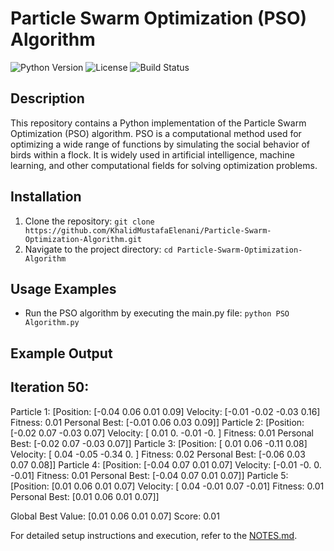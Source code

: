 # Particle Swarm Optimization (PSO) Algorithm
![Python Version](https://img.shields.io/badge/python-3.7%2B-blue)
![License](https://img.shields.io/badge/license-MIT-green)
![Build Status](https://img.shields.io/badge/build-passing-brightgreen)

## Description
This repository contains a Python implementation of the Particle Swarm Optimization (PSO) algorithm. PSO is a computational method used for optimizing a wide range of functions by simulating the social behavior of birds within a flock. It is widely used in artificial intelligence, machine learning, and other computational fields for solving optimization problems.

## Installation
1. Clone the repository: `git clone https://github.com/KhalidMustafaElenani/Particle-Swarm-Optimization-Algorithm.git`
2. Navigate to the project directory: `cd Particle-Swarm-Optimization-Algorithm`

## Usage Examples
  - Run the PSO algorithm by executing the main.py file: `python PSO Algorithm.py`

## Example Output
Iteration 50:
---------------
Particle 1: [Position: [-0.04  0.06  0.01  0.09]	 Velocity: [-0.01 -0.02 -0.03  0.16]	 Fitness: 0.01		 Personal Best: [-0.01  0.06  0.03  0.09]]
Particle 2: [Position: [-0.02  0.07 -0.03  0.07]	 Velocity: [ 0.01  0.   -0.01 -0.  ]	 Fitness: 0.01		 Personal Best: [-0.02  0.07 -0.03  0.07]]
Particle 3: [Position: [ 0.01  0.06 -0.11  0.08]	 Velocity: [ 0.04 -0.05 -0.34  0.  ]	 Fitness: 0.02		 Personal Best: [-0.06  0.03  0.07  0.08]]
Particle 4: [Position: [-0.04  0.07  0.01  0.07]	 Velocity: [-0.01 -0.    0.   -0.01]	 Fitness: 0.01		 Personal Best: [-0.04  0.07  0.01  0.07]]
Particle 5: [Position: [0.01 0.06 0.01 0.07]	     Velocity: [ 0.04 -0.01  0.07 -0.01]	 Fitness: 0.01		 Personal Best: [0.01 0.06 0.01 0.07]]

Global Best Value: [0.01 0.06 0.01 0.07] 		       Score: 0.01

For detailed setup instructions and execution, refer to the [NOTES.md](NOTES.md).
